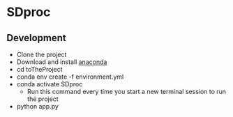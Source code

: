 # SDproc
## Development
- Clone the project
- Download and install [anaconda](https://www.anaconda.com/download/#linux)
- cd toTheProject
- conda env create -f environment.yml
- conda activate SDproc
  - Run this command every time you start a new terminal session to run the project
- python app.py 
